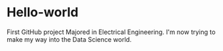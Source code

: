 # Hello-world
First GitHub project
Majored in Electrical Engineering. I'm now trying to make my way into the Data Science world.
